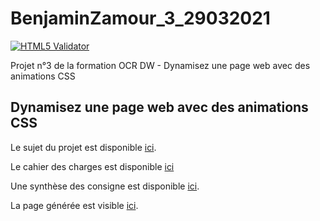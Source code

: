 # BenjaminZamour_3_29032021

[![HTML5 Validator](https://github.com/benjamin-fukdawurld/BenjaminZamour_3_29032021/actions/workflows/main.yml/badge.svg)](https://github.com/benjamin-fukdawurld/BenjaminZamour_3_29032021/actions/workflows/main.yml)

Projet n°3 de la formation OCR DW - Dynamisez une page web avec des animations CSS

## Dynamisez une page web avec des animations CSS

Le sujet du projet est disponible [ici](https://openclassrooms.com/fr/paths/185/projects/637/assignment).

Le cahier des charges est disponible [ici](docs/Brief_creatif_-_Ohmyfood!.pdf)

Une synthèse des consigne est disponible [ici](docs/instructions.md).

La page générée est visible [ici](https://benjamin-fukdawurld.github.io/BenjaminZAMOUR_2_29032021/).
